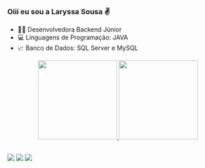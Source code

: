 ### Oiii eu sou a Laryssa Sousa ✌

- 👩‍💻 Desenvolvedora Backend Júnior
- 💻 Linguagens de Programação: JAVA
- 📈 Banco de Dados: SQL Server e MySQL

<div align="center">
  <a href="https://github.com/LaryssaM17">
  <img height="180em" src="https://github-readme-stats.vercel.app/api?username=LaryssaM17&show_icons=true&theme=cobalt&include_all_commits=true&count_private=true"/>
  <img height="180em" src="https://github-readme-stats.vercel.app/api/top-langs/?username=LaryssaM17&layout=compact&langs_count=7&theme=cobalt"/>
</div>

  ##
 
<div> 
  <a href="https://www.instagram.com/lary_sousam/" target="_blank"><img src="https://img.shields.io/badge/-Instagram-%23E4405F?style=for-the-badge&logo=instagram&logoColor=white" target="_blank"></a>
  <a href = "mailto:Laryssamoreira0309@gmail.com"><img src="https://img.shields.io/badge/-Gmail-%23333?style=for-the-badge&logo=gmail&logoColor=white" target="_blank"></a>
  <a href="https://www.linkedin.com/in/laryssa-sousa-a171ab215" target="_blank"><img src="https://img.shields.io/badge/-LinkedIn-%230077B5?style=for-the-badge&logo=linkedin&logoColor=white" target="_blank"></a> 
 
</div>
